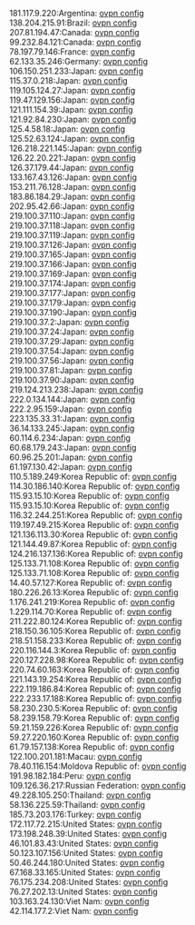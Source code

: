181.117.9.220:Argentina: [ovpn config](vpn/181_117_9_220.ovpn)  
138.204.215.91:Brazil: [ovpn config](vpn/138_204_215_91.ovpn)  
207.81.194.47:Canada: [ovpn config](vpn/207_81_194_47.ovpn)  
99.232.84.121:Canada: [ovpn config](vpn/99_232_84_121.ovpn)  
78.197.79.146:France: [ovpn config](vpn/78_197_79_146.ovpn)  
62.133.35.246:Germany: [ovpn config](vpn/62_133_35_246.ovpn)  
106.150.251.233:Japan: [ovpn config](vpn/106_150_251_233.ovpn)  
115.37.0.218:Japan: [ovpn config](vpn/115_37_0_218.ovpn)  
119.105.124.27:Japan: [ovpn config](vpn/119_105_124_27.ovpn)  
119.47.129.156:Japan: [ovpn config](vpn/119_47_129_156.ovpn)  
121.111.154.39:Japan: [ovpn config](vpn/121_111_154_39.ovpn)  
121.92.84.230:Japan: [ovpn config](vpn/121_92_84_230.ovpn)  
125.4.58.18:Japan: [ovpn config](vpn/125_4_58_18.ovpn)  
125.52.63.124:Japan: [ovpn config](vpn/125_52_63_124.ovpn)  
126.218.221.145:Japan: [ovpn config](vpn/126_218_221_145.ovpn)  
126.22.20.221:Japan: [ovpn config](vpn/126_22_20_221.ovpn)  
126.37.179.44:Japan: [ovpn config](vpn/126_37_179_44.ovpn)  
133.167.43.126:Japan: [ovpn config](vpn/133_167_43_126.ovpn)  
153.211.76.128:Japan: [ovpn config](vpn/153_211_76_128.ovpn)  
183.86.184.29:Japan: [ovpn config](vpn/183_86_184_29.ovpn)  
202.95.42.66:Japan: [ovpn config](vpn/202_95_42_66.ovpn)  
219.100.37.110:Japan: [ovpn config](vpn/219_100_37_110.ovpn)  
219.100.37.118:Japan: [ovpn config](vpn/219_100_37_118.ovpn)  
219.100.37.119:Japan: [ovpn config](vpn/219_100_37_119.ovpn)  
219.100.37.126:Japan: [ovpn config](vpn/219_100_37_126.ovpn)  
219.100.37.165:Japan: [ovpn config](vpn/219_100_37_165.ovpn)  
219.100.37.166:Japan: [ovpn config](vpn/219_100_37_166.ovpn)  
219.100.37.169:Japan: [ovpn config](vpn/219_100_37_169.ovpn)  
219.100.37.174:Japan: [ovpn config](vpn/219_100_37_174.ovpn)  
219.100.37.177:Japan: [ovpn config](vpn/219_100_37_177.ovpn)  
219.100.37.179:Japan: [ovpn config](vpn/219_100_37_179.ovpn)  
219.100.37.190:Japan: [ovpn config](vpn/219_100_37_190.ovpn)  
219.100.37.2:Japan: [ovpn config](vpn/219_100_37_2.ovpn)  
219.100.37.24:Japan: [ovpn config](vpn/219_100_37_24.ovpn)  
219.100.37.29:Japan: [ovpn config](vpn/219_100_37_29.ovpn)  
219.100.37.54:Japan: [ovpn config](vpn/219_100_37_54.ovpn)  
219.100.37.56:Japan: [ovpn config](vpn/219_100_37_56.ovpn)  
219.100.37.81:Japan: [ovpn config](vpn/219_100_37_81.ovpn)  
219.100.37.90:Japan: [ovpn config](vpn/219_100_37_90.ovpn)  
219.124.213.238:Japan: [ovpn config](vpn/219_124_213_238.ovpn)  
222.0.134.144:Japan: [ovpn config](vpn/222_0_134_144.ovpn)  
222.2.95.159:Japan: [ovpn config](vpn/222_2_95_159.ovpn)  
223.135.33.31:Japan: [ovpn config](vpn/223_135_33_31.ovpn)  
36.14.133.245:Japan: [ovpn config](vpn/36_14_133_245.ovpn)  
60.114.6.234:Japan: [ovpn config](vpn/60_114_6_234.ovpn)  
60.68.179.243:Japan: [ovpn config](vpn/60_68_179_243.ovpn)  
60.96.25.201:Japan: [ovpn config](vpn/60_96_25_201.ovpn)  
61.197.130.42:Japan: [ovpn config](vpn/61_197_130_42.ovpn)  
110.5.189.249:Korea Republic of: [ovpn config](vpn/110_5_189_249.ovpn)  
114.30.186.140:Korea Republic of: [ovpn config](vpn/114_30_186_140.ovpn)  
115.93.15.10:Korea Republic of: [ovpn config](vpn/115_93_15_10.ovpn)  
115.93.15.10:Korea Republic of: [ovpn config](vpn/115_93_15_10.ovpn)  
116.32.244.251:Korea Republic of: [ovpn config](vpn/116_32_244_251.ovpn)  
119.197.49.215:Korea Republic of: [ovpn config](vpn/119_197_49_215.ovpn)  
121.136.113.30:Korea Republic of: [ovpn config](vpn/121_136_113_30.ovpn)  
121.144.49.87:Korea Republic of: [ovpn config](vpn/121_144_49_87.ovpn)  
124.216.137.136:Korea Republic of: [ovpn config](vpn/124_216_137_136.ovpn)  
125.133.71.108:Korea Republic of: [ovpn config](vpn/125_133_71_108.ovpn)  
125.133.71.108:Korea Republic of: [ovpn config](vpn/125_133_71_108.ovpn)  
14.40.57.127:Korea Republic of: [ovpn config](vpn/14_40_57_127.ovpn)  
180.226.26.13:Korea Republic of: [ovpn config](vpn/180_226_26_13.ovpn)  
1.176.241.219:Korea Republic of: [ovpn config](vpn/1_176_241_219.ovpn)  
1.229.114.70:Korea Republic of: [ovpn config](vpn/1_229_114_70.ovpn)  
211.222.80.124:Korea Republic of: [ovpn config](vpn/211_222_80_124.ovpn)  
218.150.36.105:Korea Republic of: [ovpn config](vpn/218_150_36_105.ovpn)  
218.51.158.233:Korea Republic of: [ovpn config](vpn/218_51_158_233.ovpn)  
220.116.144.3:Korea Republic of: [ovpn config](vpn/220_116_144_3.ovpn)  
220.127.228.98:Korea Republic of: [ovpn config](vpn/220_127_228_98.ovpn)  
220.74.60.163:Korea Republic of: [ovpn config](vpn/220_74_60_163.ovpn)  
221.143.19.254:Korea Republic of: [ovpn config](vpn/221_143_19_254.ovpn)  
222.119.186.84:Korea Republic of: [ovpn config](vpn/222_119_186_84.ovpn)  
222.233.17.188:Korea Republic of: [ovpn config](vpn/222_233_17_188.ovpn)  
58.230.230.5:Korea Republic of: [ovpn config](vpn/58_230_230_5.ovpn)  
58.239.158.79:Korea Republic of: [ovpn config](vpn/58_239_158_79.ovpn)  
59.21.159.226:Korea Republic of: [ovpn config](vpn/59_21_159_226.ovpn)  
59.27.220.160:Korea Republic of: [ovpn config](vpn/59_27_220_160.ovpn)  
61.79.157.138:Korea Republic of: [ovpn config](vpn/61_79_157_138.ovpn)  
122.100.201.181:Macau: [ovpn config](vpn/122_100_201_181.ovpn)  
78.40.116.154:Moldova Republic of: [ovpn config](vpn/78_40_116_154.ovpn)  
191.98.182.184:Peru: [ovpn config](vpn/191_98_182_184.ovpn)  
109.126.36.217:Russian Federation: [ovpn config](vpn/109_126_36_217.ovpn)  
49.228.105.250:Thailand: [ovpn config](vpn/49_228_105_250.ovpn)  
58.136.225.59:Thailand: [ovpn config](vpn/58_136_225_59.ovpn)  
185.73.203.176:Turkey: [ovpn config](vpn/185_73_203_176.ovpn)  
172.117.72.215:United States: [ovpn config](vpn/172_117_72_215.ovpn)  
173.198.248.39:United States: [ovpn config](vpn/173_198_248_39.ovpn)  
46.101.83.43:United States: [ovpn config](vpn/46_101_83_43.ovpn)  
50.123.107.156:United States: [ovpn config](vpn/50_123_107_156.ovpn)  
50.46.244.180:United States: [ovpn config](vpn/50_46_244_180.ovpn)  
67.168.33.165:United States: [ovpn config](vpn/67_168_33_165.ovpn)  
76.175.234.208:United States: [ovpn config](vpn/76_175_234_208.ovpn)  
76.27.202.13:United States: [ovpn config](vpn/76_27_202_13.ovpn)  
103.163.24.130:Viet Nam: [ovpn config](vpn/103_163_24_130.ovpn)  
42.114.177.2:Viet Nam: [ovpn config](vpn/42_114_177_2.ovpn)  
